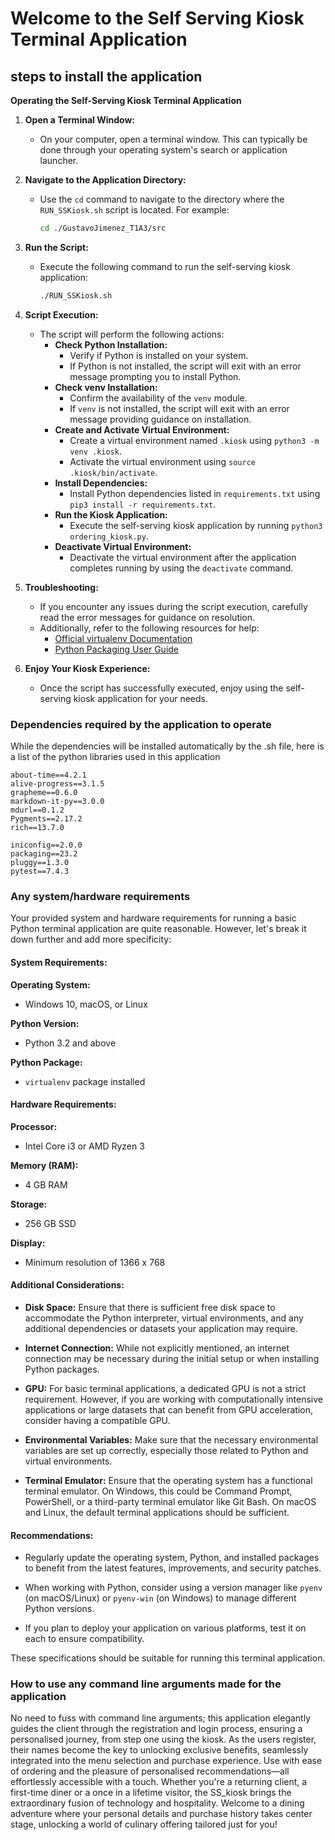 # Welcome to the Self Serving Kiosk Terminal Application

## steps to install the application

**Operating the Self-Serving Kiosk Terminal Application**

1. **Open a Terminal Window:**
   - On your computer, open a terminal window. This can typically be done through your operating system's search or application launcher.

2. **Navigate to the Application Directory:**
   - Use the `cd` command to navigate to the directory where the `RUN_SSKiosk.sh` script is located. For example:
     ```bash
     cd ./GustavoJimenez_T1A3/src
     ```

3. **Run the Script:**
   - Execute the following command to run the self-serving kiosk application:
     ```bash
     ./RUN_SSKiosk.sh
     ```

4. **Script Execution:**
   - The script will perform the following actions:
     - **Check Python Installation:**
       - Verify if Python is installed on your system.
       - If Python is not installed, the script will exit with an error message prompting you to install Python.
     - **Check venv Installation:**
       - Confirm the availability of the `venv` module.
       - If `venv` is not installed, the script will exit with an error message providing guidance on installation.
     - **Create and Activate Virtual Environment:**
       - Create a virtual environment named `.kiosk` using `python3 -m venv .kiosk`.
       - Activate the virtual environment using `source .kiosk/bin/activate`.
     - **Install Dependencies:**
       - Install Python dependencies listed in `requirements.txt` using `pip3 install -r requirements.txt`.
     - **Run the Kiosk Application:**
       - Execute the self-serving kiosk application by running `python3 ordering_kiosk.py`.
     - **Deactivate Virtual Environment:**
       - Deactivate the virtual environment after the application completes running by using the `deactivate` command.

5. **Troubleshooting:**
   - If you encounter any issues during the script execution, carefully read the error messages for guidance on resolution.
   - Additionally, refer to the following resources for help:
     - [Official virtualenv Documentation](https://virtualenv.pypa.io/en/latest/installation.html)
     - [Python Packaging User Guide](https://packaging.python.org/guides/installing-using-pip-and-virtual-environments/)

6. **Enjoy Your Kiosk Experience:**
   - Once the script has successfully executed, enjoy using the self-serving kiosk application for your needs.


### Dependencies required by the application to operate

While the dependencies will be installed automatically by the .sh file, here is a list of the python libraries used in this application

    about-time==4.2.1  
    alive-progress==3.1.5  
    grapheme==0.6.0  
    markdown-it-py==3.0.0  
    mdurl==0.1.2  
    Pygments==2.17.2  
    rich==13.7.0  

    iniconfig==2.0.0
    packaging==23.2
    pluggy==1.3.0
    pytest==7.4.3

### Any system/hardware requirements

Your provided system and hardware requirements for running a basic Python terminal application are quite reasonable. However, let's break it down further and add more specificity:

#### System Requirements:

**Operating System:**
- Windows 10, macOS, or Linux

**Python Version:**
- Python 3.2 and above

**Python Package:**
- `virtualenv` package installed

#### Hardware Requirements:

**Processor:**
- Intel Core i3 or AMD Ryzen 3

**Memory (RAM):**
- 4 GB RAM

**Storage:**
- 256 GB SSD

**Display:**
- Minimum resolution of 1366 x 768

#### Additional Considerations:

- **Disk Space:** Ensure that there is sufficient free disk space to accommodate the Python interpreter, virtual environments, and any additional dependencies or datasets your application may require.

- **Internet Connection:** While not explicitly mentioned, an internet connection may be necessary during the initial setup or when installing Python packages.

- **GPU:** For basic terminal applications, a dedicated GPU is not a strict requirement. However, if you are working with computationally intensive applications or large datasets that can benefit from GPU acceleration, consider having a compatible GPU.

- **Environmental Variables:** Make sure that the necessary environmental variables are set up correctly, especially those related to Python and virtual environments.

- **Terminal Emulator:** Ensure that the operating system has a functional terminal emulator. On Windows, this could be Command Prompt, PowerShell, or a third-party terminal emulator like Git Bash. On macOS and Linux, the default terminal applications should be sufficient.

#### Recommendations:

- Regularly update the operating system, Python, and installed packages to benefit from the latest features, improvements, and security patches.

- When working with Python, consider using a version manager like `pyenv` (on macOS/Linux) or `pyenv-win` (on Windows) to manage different Python versions.

- If you plan to deploy your application on various platforms, test it on each to ensure compatibility.

These specifications should be suitable for running this terminal application.

### How to use any command line arguments made for the application  

No need to fuss with command line arguments; this application elegantly guides the client through the registration and login process, ensuring a personalised journey, from step one using the kiosk. As the users register, their names become the key to unlocking exclusive benefits, seamlessly integrated into the menu selection and purchase experience. Use with ease of ordering and the pleasure of personalised recommendations—all effortlessly accessible with a touch. Whether you're a returning client, a first-time diner or a once in a lifetime visitor, the SS_kiosk brings the extraordinary fusion of technology and hospitality. Welcome to a dining adventure where your personal details and purchase history takes center stage, unlocking a world of culinary offering tailored just for you!